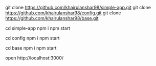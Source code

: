 git clone https://github.com/khairulanshar98/simple-app.git
git clone https://github.com/khairulanshar98/config.git
git clone https://github.com/khairulanshar98/base.git


cd simple-app
npm i
npm start

cd config
npm i
npm start

cd base
npm i
npm start

open http://localhost:3000/
